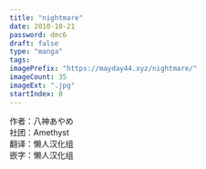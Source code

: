 ```yaml
---
title: "nightmare"
date: 2010-10-21
password: dmc6
draft: false
type: "manga"
tags:
imagePrefix: "https://mayday44.xyz/nightmare/"  
imageCount: 35
imageExt: ".jpg" 
startIndex: 0
---
```

作者：八神あやめ  
社团：Amethyst    
翻译：懒人汉化组   
嵌字：懒人汉化组  
